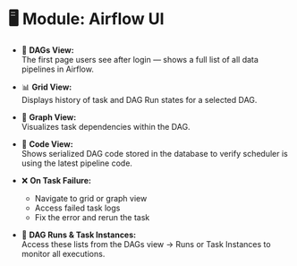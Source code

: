 # 🖥️ Module: Airflow UI

- 🚪 **DAGs View:**  
  The first page users see after login — shows a full list of all data pipelines in Airflow.

- 📊 **Grid View:**  
  Displays history of task and DAG Run states for a selected DAG.

- 🔗 **Graph View:**  
  Visualizes task dependencies within the DAG.

- 📜 **Code View:**  
  Shows serialized DAG code stored in the database to verify scheduler is using the latest pipeline code.

- ❌ **On Task Failure:**  
  - Navigate to grid or graph view  
  - Access failed task logs  
  - Fix the error and rerun the task

- 📅 **DAG Runs & Task Instances:**  
  Access these lists from the DAGs view → Runs or Task Instances to monitor all executions.
